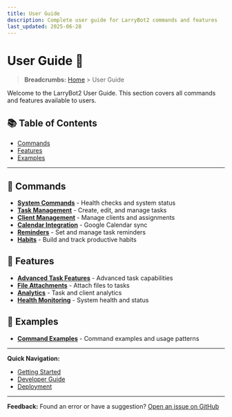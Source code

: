```yaml
---
title: User Guide
description: Complete user guide for LarryBot2 commands and features
last_updated: 2025-06-28
---
```


# User Guide 👥

> **Breadcrumbs:** [Home](../../README.md) > User Guide

Welcome to the LarryBot2 User Guide. This section covers all commands and features available to users.

## 📚 Table of Contents
- [Commands](#commands)
- [Features](#features)
- [Examples](#examples)

---

## 📝 Commands
- **[System Commands](commands/system-commands.md)** - Health checks and system status
- **[Task Management](commands/task-management.md)** - Create, edit, and manage tasks
- **[Client Management](commands/client-management.md)** - Manage clients and assignments
- **[Calendar Integration](commands/calendar-integration.md)** - Google Calendar sync
- **[Reminders](commands/reminders.md)** - Set and manage task reminders
- **[Habits](commands/habits.md)** - Build and track productive habits

## 🚀 Features
- **[Advanced Task Features](features/advanced-tasks.md)** - Advanced task capabilities
- **[File Attachments](features/file-attachments.md)** - Attach files to tasks
- **[Analytics](features/analytics.md)** - Task and client analytics
- **[Health Monitoring](features/health-monitoring.md)** - System health and status

## 📖 Examples
- **[Command Examples](examples.md)** - Command examples and usage patterns

---

**Quick Navigation:**
- [Getting Started](../../getting-started/installation.md)
- [Developer Guide](../../developer-guide/architecture/overview.md)
- [Deployment](../../deployment/production.md)

---

**Feedback:** Found an error or have a suggestion? [Open an issue on GitHub](https://github.com/your-repo/issues) 